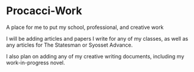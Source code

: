 # Procacci-Work
A place for me to put my school, professional, and creative work

I will be adding articles and papers I write for any of my classes, as well as any articles for The Statesman or Syosset Advance.

I also plan on adding any of my creative writing documents, including my work-in-progress novel.
